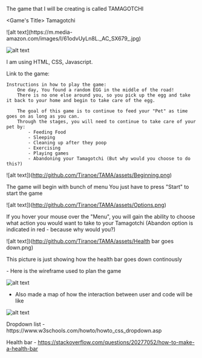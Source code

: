 
The game that I will be creating is called TAMAGOTCHI

<Game's Title> Tamagotchi

<Screentshots>
![alt text](https://m.media-amazon.com/images/I/61odvUyLn8L._AC_SX679_.jpg)

![alt text](https://twitter.com/lord_arse/status/1369422271115362305)

<Technologies Used> I am using HTML, CSS, Javascript.

<Getting Started>
    Link to the game: 


    Instructions in how to play the game:
        One day, You found a random EGG in the middle of the road!
        There is no one else around you, so you pick up the egg and take it back to your home and begin to take care of the egg.

        The goal of this game is to continue to feed your "Pet" as time goes on as long as you can. 
        Through the stages, you will need to continue to take care of your pet by:
            - Feeding Food
            - Sleeping
            - Cleaning up after they poop
            - Exercising
            - Playing games
            - Abandoning your Tamagotchi (But why would you choose to do this?)

    
![alt text])(http://github.com/Tiranoe/TAMA/assets/Beginning.png)

The game will begin with bunch of menu
    You just have to press "Start" to start the game

    
![alt text])(http://github.com/Tiranoe/TAMA/assets/Options.png)

If you hover your mouse over the "Menu", you will gain the ability to choose what action you would want to take to your Tamagotchi
(Abandon option is indicated in red - because why would you?)
    
    
![alt text])(http://github.com/Tiranoe/TAMA/assets/Health bar goes down.png)

This picture is just showing how the health bar goes down continously
    
    

<Next Steps>
    - Here is the wireframe used to plan the game

![alt text](https://viewer.diagrams.net/?tags=%7B%7D&highlight=0000ff&edit=_blank&layers=1&nav=1&title=Wireframe.drawio#R7VpZl6JKEv41njPzcPsgKCWPyapeccUF31iyIFltQBF%2B%2FQSKpTberrozVV0z08URzYyMyIyMLzIjF1uMEB6VxNi5amzjoEVT9rHFiC2a5josfFeE4kzoPNFngpMQ%2B0xqXwkLUuKaSNXUPbFxeseYxXGQkd090YqjCFvZHc1Ikji%2FZ3uOg%2FtWd4aDG4SFZQRN6prYmXum9rrUld7HxHEvLbepuiQ0Lsw1IXUNO85vSIzUYoQkjrNzKjwKOKhsd7HLWU7%2Bi9IXxRIcZW8R%2BK5HBi0eFrqzLJ8kQmyxXP9R13Iwgn3d4VrZrLhYIHdJhhc7w6ryOYDcYng3CwPItSFppLuz3Z%2FJEUNT%2FDMJAiEO4uQkztgG7j1bQE%2BzJPbxTQlr9bD5DCXNnlzUwkmGjzekumcKjkOcJQWw1KVsbeTi4j11Pr9ixnRqmnuD1wvRqP3Eean6akpI1Nb8G5btNCyr4mjfsG6akzAwIlwZLo6yRV1CQd5ySWCPjCLeV8qmmWH5lxzvxgkpgd%2B4wADFSVYPH4a641hUknWdCU6BZ3oxdfsHkmoc7xhHRppdtImDwNilxDzpVwmGRuKQiI%2BzLA5rpndA8ukHJOkmku1HSL4wvjuS3QaS0hEnFklxA03oY9Zw9Sg%2Bw3szLmqSERAngmyAnyuxykgEph5Uk0Ni21XNfAqjj0TO6MQmdq6Ued3%2FihSD%2BHNwmmFcEMRQA7%2BLSZSd7NHl4QMWEqhv3VYXdBUg377m4VOxJ5kQR6C%2BQU4AYsA%2Fx5UP8EmcGZlhvnhnE%2BqfDoPX8a8BZ96IN%2FNRcLMNuGUMExtNyXFstwS6hagv3N8fd%2FazcX9q4C4E2IiAtNx9Af7%2BgHOfDfhlifmzxc9HhOf%2Fo%2BhMd94IIvdhIDZXsNPAqDRWjBB%2FTddvHL0vY%2BF1T%2Fi88Uo3oF4EGH9Nzu8K73%2FLMqzNNNBGPBqLk%2FHvjHcVhGQjJEEF0wonthEZQA4MEwc8BBInifeRfbPJlmUOnh%2FC14Ozg3dym09fxbWb%2B%2B5mUHeNXZUk4enwhz%2F9oss5BvXoUOPiJKPK0NM4JRmJK2cx6%2Fja8KIs3r0dlweI1rqJNsDfYtA5S8s5NmG%2BE5Z%2BoMy9mYQQv5kvh7NVgDprFCN41tWXmCMkOQjNlt2hNtPR9eF5zW8rHrp9OkAeICTkPELj9VJ0VQvkkdCbOGg2GxZorU22B2a4VnxBdEELeqLN4j8lSHW4cRn10CoCs8sTxfGKrcwqUsmJsTTiRX22mB6HpUb3ybQ7dYT5jPPSdLPuOQX25QXIqOLWF1g%2Bdd2Dsyq%2FK%2FtDNsXVaoGPklAem2LvaK5zW02B0hOWEfO8gdToO9oM4Pdp2%2BuFs1M%2Fx%2FPw2kl4p%2FBCCUqr78o%2BWmUQhA5gG0nirRzEB2rlbDQ%2FVZ8dZK%2F9tSbjTZG6E6svbNHTn7lsc1C8U6eSRj0fpTQ3ynnseotBMPA8Xwfp9UEpWa3YFCTg4niH58seKXccFTm8rq2QIyK1ggM4cZ93dToLbIEn27W9Mz2KPD3toWRA%2BN1WpMiqXI1VqZ3P6FVsLF3WClca9rtLndklehn4A69XKS0eO5PIzSylHdiK5GClnZqRymKoQV%2FPD3q4ZKu8uV5R%2BqJHBn2HBZ7cVlJu4Mu%2BSQ%2BDgeyOlwIvmgykxeVeLdqeKkrHgajTI0%2BixppOq4vcUT10VEkvr94xoY5jMW6PvbgYF8gZCPXrdZxpf%2Bhvvd1iLukv%2BljhPJwuhrHdn%2BcT0jvYjM2MIqschVyxLXrHieZ3RyUqRuWgGG1AnrRLvO5S%2BsbJQN67qVfabsaeFQbQh%2BBgEr7YKjqrr4cHezPjBmRwtQH087ZNoO1rm%2Bx1mstGjOtaQu848tABrN4x18e9Ve465oYfaxpFjP6cssT4MKK7oOfZVqNwfDAXXEffoIO66OQjup2NimubFjNfbNc6Nwhdyu4jdlRwe6vouluFI9tF1zOr%2BVOR81Ep7VWBK1f9IN8uuAX0CfQfetvVMNgSFXACTMWdCKi7tsIVK4U7mIDp7Ky%2Fs1TcA9BLQ%2BHygTTWxgTFKzrYQzuMVfhneak9nvjBHnRyzXAcLJZgn8pXhO7OWM9YVRxKYFlqIun0XNxKqibLE9HPVU%2FtAB70RFzxqoho1ddv6oP2mVW2BWxu6vPv6tPQq%2FVNCepV%2BGhLip0rq8LYbIOttC3APk5tQ9ZYd0tbkQGr1XAOfa%2F4R2EAoyPOVX9WqN6sU7Uz9mdHdbmENlChlk53oumd8VLKVVEv5uAPl%2FrANp69bgdmNL%2Bpb35fn%2FZqfYdK9xHzwBcrHxW4kz8u%2Fbly5juPt9P406Bc5DqWInsGvaIGympfjXSLwOwlT50qFlSf99ia0U%2FcN%2BbpbnvGPNieddrfaLYZkDvcRwXk5vFpIyCfgmMVZ08711cuHP79mPrDzQRFyTJFPbqZ6NEmw7LvAwvD3G%2BZHx1osw9WSO0PWyE1DzhbNBtk5%2FVtdIcM%2B31fXU%2Fx5ou5%2F7DOZkLAlzjmP%2Bhut1rV0tRt4p8n012EIeVUv31sBNDjui3Q%2FdzcufCvFvU3wP%2Fd9b0FoOHkZyv8R5529UXqP3K2dxnRP7hO%2B22u83GL6%2BYZaX8fOWDk%2Fz30qufXovdgS%2F1r0et9zcR3gDyIjr92JuYagPBxgm3YUH6Np9fHU%2FeTx9MlkN%2FApxGAL8Jp%2BgXgGwB8%2BmwAm3cHanXH%2B4Xd69g9uL37tdg1LwN%2B72D24OT1lwYzunle%2F3sD0vtsQN5wEv47AUI%2F%2BE%2FgOwEC2ev%2FOE9lN3%2BGZaR%2FAQ%3D%3D)
    


- Also made a map of how the interaction between user and code will be like

![alt text](https://viewer.diagrams.net/?tags=%7B%7D&highlight=0000ff&edit=_blank&layers=1&nav=1&title=Tamagotchi.drawio#R7Vxbc6O4Ev4t58F1LlWZ4mrjR2yTbGqTODXO1Ox5VEABNhh5hYiT%2FfXbEsI2CNvsjj1mpshDDC0hQF9%2FrW6pxcCcLt9vKFpF9yTAycDQgveBORsYhm5aQ%2Fjhko9CYo2MQhDSOChE2lawiP%2FE8spSmscBzqSsEDFCEhavqkKfpCn2WUWGKCXrarUXkgQVwQqFuPIYXLDwUYKVal%2FjgEWF1LF3av%2BC4zAq76xrsmSJyspSkEUoIOsdkekNzCklhBVHy%2FcpTnjnVfvlek%2Fp5sEoTlmbC%2F4IXn731v7XyVfz14cH5Di%2FTRZXdtHKG0py%2BcLyYdlH2QM4gA6RpylJ4Wfi5%2FQN82Z1OKEkTwNxpsEZoSwiIUlRckfISlb5HTP2IbFFOSMgitgykaU4DVyOFJySFU5BkjFEmayvW0WV3dOM5NTHj5jGS8wwXayQH6chlDpQCNeGmO0pVDtN9mPR5IGeKpVPtH6gnlXU4722cwMJyQ0m8FD0AypQnCAWv1XVDEltDTf1toDCgcT0b%2BCrK%2FguGBH3n%2BAwTrNPnz4NjGECLzR5pnAU8qP%2FTGiMX6DOIgI4hTYU1wATfRqvWEzS%2Fyp6Avq9KnSEcR1ZRzHDvPO5bA3GoQr6M%2FJfQ6E685wlcYql%2FIWkbEoSQkWjpib%2BQB4g%2BjrnUDJuSLRPms0rx0myU%2Fn6%2Bno8MYT%2BUPKKyxKptLxyqccZSXi3TYKYgtGA1%2BHPiDP%2B8iFFQQzaMdspSrlW75RV72m4%2FME39BYnhbIa%2FMlXJE5BD703uDCT5RHyo5ziG94rM%2BuQXr5hyvD7QU2SpVeGWVwiLa3hFKfrrdnSLWmLoh2TNR6fSfdGvW1paVuslrZl2CnbYin4Prn37s38afrLLcjdx0fP%2Fbwo7mxo3s2NAv8RG3EOlhiaUWGJPVRZYjSwZKidy0JrPU1a0mTYkibjTtFkqNIELVFImB%2FFXMkQHICHW8d8i6l%2BfDQ9B1N0vT6ejC9MFUfpSXgDTfVf7uM0Bx%2BkqegrilljwQsM6KBaEb8Mh6EIM0p01NoKWtCnrAoJSuKQ%2Bw4%2B5qM%2FCHjPxxBYuLJgGQcBv3xCMbgL6Fk0tXEYRN%2FZk4E9420BYaVLoR9yb2qis9jP0l5JrdDtUYNW6KpWjM5mQFW16A3oQcN41IDqo05ZUKMfIk%2BOcLfGyBLQHuGTIVw22BWEzR7hnxxhNR7sEf65EFZDmR7hb0TY7hbCvS99coS75UubvS99coS75UuPFYC%2FZJiKuQw%2BD7tEKX8WIlZxsnKew48IyfjcR5zymgCNLKAoFnIGsTxvZAVdUdeXDkxOWfalJ6f03sFtvZR6crdGXvrIZ852lGToVJVEqzUh36%2B4aos%2FdCH62KkmJ%2BT236d8tM197Jo6FS1ulWvzjt%2Bgb01Lu0gs1xazmAxA48wGnWIBWXNeF5Oc0hxUeQ8HMYDWAWpfOValN80ydLwctXu%2FtzW1T57%2BsIdyo3GNcsZ5qO3UqW18B2qrkbSbvXJ4gAQR4o%2BXFxxeI%2FGwgsopWqr8hbvFq4xrY5me4Sck56kPF2C2qVdBM8t0hGPMds7FbKsftFszW8YxxxOgjFObgG8z3moayrXnwY92PZ%2FPFLQvvuwKo82wwhLbsS88%2Flmqq9Gz5PC6ynGWaN1iiRo1er95n6e3C6%2BLFNGrLuJw3LQI%2FT0pYvYDSVuKbNK4j1HE7NZAYqhW0J24D7P5Q316RMmn%2FYwzGZoV0y4D81rNn704rezanIptXTo3zlKtUs%2BqwwsJxwcep1usUncgLO487%2FH2QU0XvThDjFrUOTIv7pr1SdatGdI6gOlWmrWhQjy981w%2B6nx57B5HdKsavjhlE5fjSL%2FJqTVHWocv3drmZKiOwuOd%2B3%2BQ3Lj3XYxgRtVxxGkbv4zO1IGm6tzylWItwz5JA75MuLOOoPi3jG%2BdAuc25%2F%2BhO3nKdLn%2BsCb0lV%2F%2FDHX2bxoLiJ8vRX8e3ThWYHf3%2FF3XIJyWaxBnm6k0eyPW1oidPm5sXhswjSqLnVoLJ1qCcMzqgGqZzm5zSv2RXQ3j9LFe074zLFmUfb7rxkdiQUKuRhaLjnWF3axOXCLctarO%2FPDiKQSWmpszu%2FX4DrpbaNZVDe%2FVjKT%2F5tDjd0x9kaihVPE2RXzjPPxf5tw877HDEX5HIZ%2BgmKxKWm6lG6YaxxF7id%2FxxhKcy0qbWlXVR3rLeOx8C0oqD45A%2BCRASWLGEo7RCyHB3lr3AjrtWtT5ORAsO2yzHfPiCKqLr4tHb3rr3gF%2B%2F2uAhuIg93E2qOVdoCV3mAZl0gXb3fMn1mtZTnlOBthufoaCPGmYOryCIvduMRejVXmfjbIQvkkfQ3d%2FCF1AfBgphE1pWj%2Bmhhhl0k45yjoN8eTQUjVEL9M2Tq8iaj5ISzvtJxhx0PNVgxeN31fgtKUsRknjBPEPiV89UW88vPiav5rjfBg9mWsREJwVKIbcZ4S7iE9jJBiv%2BGO%2BMFHLh55BIolyYwAEIQuroChGgH2KkRidOY%2FZRyTSPNT9pkO05Oilz9lqA8yPrhumXY2ynKZ8kFHDXlLdPNdEgq26YJWPGky86fxeKIs7%2B3L39C8Vqun84eaz%2B7TYC1H%2FfZTLfB9lWDqHZVykaQ0jSdMXUvSzefz2P8us%2BAehezX2%2F56BfGUKYi%2BOR4P1pvHiGwN4w6zaH7vMgiibkC9dj%2BCVhobOuK5aNY3523MBFbU6GKDD6fYjYkX17afYTO8v)




<Credit goes to>
Dropdown list - https://www.w3schools.com/howto/howto_css_dropdown.asp

Health bar - https://stackoverflow.com/questions/20277052/how-to-make-a-health-bar

